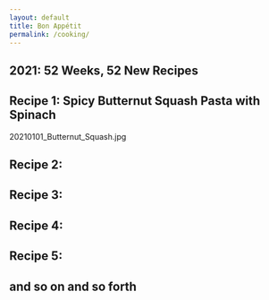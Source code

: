 ```yaml
---
layout: default
title: Bon Appétit
permalink: /cooking/
---
```

## 2021: 52 Weeks, 52 New Recipes

## Recipe 1: Spicy Butternut Squash Pasta with Spinach
20210101_Butternut_Squash.jpg


## Recipe 2:
## Recipe 3:
## Recipe 4:
## Recipe 5:
## and so on and so forth

